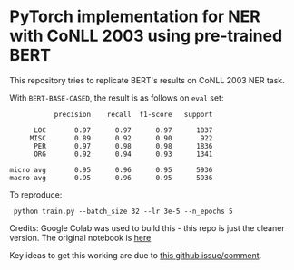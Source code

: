 # PyTorch implementation for NER with CoNLL 2003 using pre-trained BERT

This repository tries to replicate BERT's results on CoNLL 2003 NER task.

With `BERT-BASE-CASED`, the result is as follows on `eval` set:

```
           precision    recall  f1-score   support

      LOC       0.97      0.97      0.97      1837
     MISC       0.89      0.92      0.90       922
      PER       0.97      0.98      0.98      1836
      ORG       0.92      0.94      0.93      1341

micro avg       0.95      0.96      0.95      5936
macro avg       0.95      0.96      0.95      5936
```

To reproduce:
```
 python train.py --batch_size 32 --lr 3e-5 --n_epochs 5
```

Credits:
Google Colab was used to build this - this repo is just the cleaner version. The original notebook is [here](https://colab.research.google.com/drive/1tX6Le-MQoSI6dYDPQIzl7Jl1SOD3706V)

Key ideas to get this working are due to [this github issue/comment](https://github.com/huggingface/transformers/issues/64#issuecomment-443703063).